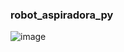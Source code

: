 ### robot_aspiradora_py

![image](https://github.com/user-attachments/assets/4e0addd6-fbac-4952-93f3-d3f7ca87bba1)
